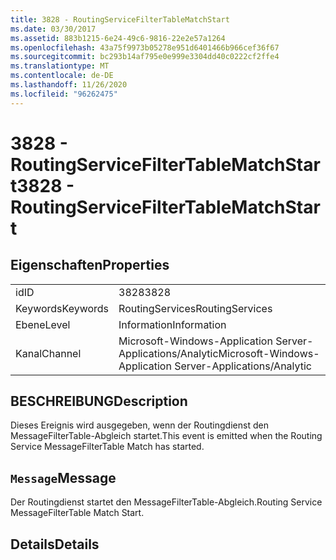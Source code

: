 ```yaml
---
title: 3828 - RoutingServiceFilterTableMatchStart
ms.date: 03/30/2017
ms.assetid: 883b1215-6e24-49c6-9816-22e2e57a1264
ms.openlocfilehash: 43a75f9973b05278e951d6401466b966cef36f67
ms.sourcegitcommit: bc293b14af795e0e999e3304dd40c0222cf2ffe4
ms.translationtype: MT
ms.contentlocale: de-DE
ms.lasthandoff: 11/26/2020
ms.locfileid: "96262475"
---
```

# <a name="3828---routingservicefiltertablematchstart"></a><span data-ttu-id="03fb8-102">3828 - RoutingServiceFilterTableMatchStart</span><span class="sxs-lookup"><span data-stu-id="03fb8-102">3828 - RoutingServiceFilterTableMatchStart</span></span>

## <a name="properties"></a><span data-ttu-id="03fb8-103">Eigenschaften</span><span class="sxs-lookup"><span data-stu-id="03fb8-103">Properties</span></span>  
  
|||  
|-|-|  
|<span data-ttu-id="03fb8-104">id</span><span class="sxs-lookup"><span data-stu-id="03fb8-104">ID</span></span>|<span data-ttu-id="03fb8-105">3828</span><span class="sxs-lookup"><span data-stu-id="03fb8-105">3828</span></span>|  
|<span data-ttu-id="03fb8-106">Keywords</span><span class="sxs-lookup"><span data-stu-id="03fb8-106">Keywords</span></span>|<span data-ttu-id="03fb8-107">RoutingServices</span><span class="sxs-lookup"><span data-stu-id="03fb8-107">RoutingServices</span></span>|  
|<span data-ttu-id="03fb8-108">Ebene</span><span class="sxs-lookup"><span data-stu-id="03fb8-108">Level</span></span>|<span data-ttu-id="03fb8-109">Information</span><span class="sxs-lookup"><span data-stu-id="03fb8-109">Information</span></span>|  
|<span data-ttu-id="03fb8-110">Kanal</span><span class="sxs-lookup"><span data-stu-id="03fb8-110">Channel</span></span>|<span data-ttu-id="03fb8-111">Microsoft-Windows-Application Server-Applications/Analytic</span><span class="sxs-lookup"><span data-stu-id="03fb8-111">Microsoft-Windows-Application Server-Applications/Analytic</span></span>|  
  
## <a name="description"></a><span data-ttu-id="03fb8-112">BESCHREIBUNG</span><span class="sxs-lookup"><span data-stu-id="03fb8-112">Description</span></span>  

 <span data-ttu-id="03fb8-113">Dieses Ereignis wird ausgegeben, wenn der Routingdienst den MessageFilterTable-Abgleich startet.</span><span class="sxs-lookup"><span data-stu-id="03fb8-113">This event is emitted when the Routing Service MessageFilterTable Match has started.</span></span>  
  
## <a name="message"></a><span data-ttu-id="03fb8-114">`Message`</span><span class="sxs-lookup"><span data-stu-id="03fb8-114">Message</span></span>  

 <span data-ttu-id="03fb8-115">Der Routingdienst startet den MessageFilterTable-Abgleich.</span><span class="sxs-lookup"><span data-stu-id="03fb8-115">Routing Service MessageFilterTable Match Start.</span></span>  
  
## <a name="details"></a><span data-ttu-id="03fb8-116">Details</span><span class="sxs-lookup"><span data-stu-id="03fb8-116">Details</span></span>
